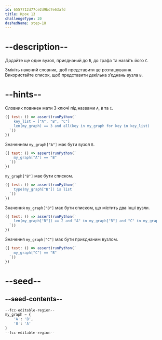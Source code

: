 ```yaml
---
id: 6557712d77ce2d9bd7e63afd
title: Крок 13
challengeType: 20
dashedName: step-18
---
```


# --description--

Додайте ще один вузол, приєднаний до `B`, до графа та назвіть його `C`.

Змініть наявний словник, щоб представити це розташування. Використайте список, щоб представити декілька з’єднань вузла `B`.

# --hints--

Словник повинен мати 3 ключі під назвами `A`, `B` та `C`.

```js
({ test: () => assert(runPython(`
    key_list = ["A", "B", "C"]
    len(my_graph) == 3 and all(key in my_graph for key in key_list)
  `))
})
```

Значенням `my_graph["A"]` має бути вузол `B`.

```js
({ test: () => assert(runPython(`
    my_graph["A"] == "B"
  `))
})
```

`my_graph["B"]` має бути списком.

```js
({ test: () => assert(runPython(`
    type(my_graph["B"]) is list
  `))
})
```

Значення `my_graph["B"]` має бути списком, що містить два інші вузли.

```js
({ test: () => assert(runPython(`
    len(my_graph["B"]) == 2 and "A" in my_graph["B"] and "C" in my_graph["B"]
  `))
})
```

Значення `my_graph["C"]` має бути приєднаним вузлом.

```js
({ test: () => assert(runPython(`
    my_graph["C"] == "B"
  `))
})
```

# --seed--

## --seed-contents--

```py
--fcc-editable-region--
my_graph = {
    'A': 'B',
    'B': 'A'
}
--fcc-editable-region--
```
